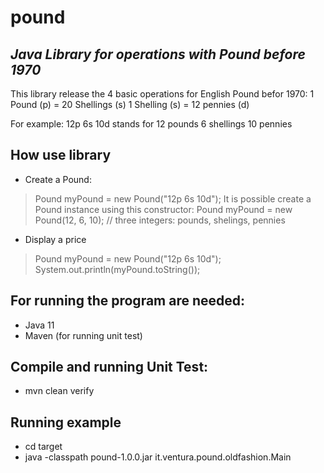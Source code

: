 # pound
## _Java Library for operations with Pound before 1970_

This library release the 4 basic operations for English Pound befor 1970:
1 Pound (p) = 20 Shellings (s)
1 Shelling (s) = 12 pennies (d)

For example: 12p 6s 10d stands for 12 pounds 6 shellings 10 pennies

## How use library
- Create a Pound: 
>Pound myPound = new Pound("12p 6s 10d");
It is possible create a Pound instance using this constructor:
>Pound myPound = new Pound(12, 6, 10); // three integers: pounds, shelings, pennies

- Display a price
>Pound myPound = new Pound("12p 6s 10d");
>System.out.println(myPound.toString());



## For running the program are needed:
- Java 11
- Maven (for running unit test)

## Compile and running Unit Test:
- mvn clean verify

## Running example
- cd target 
- java -classpath pound-1.0.0.jar it.ventura.pound.oldfashion.Main


